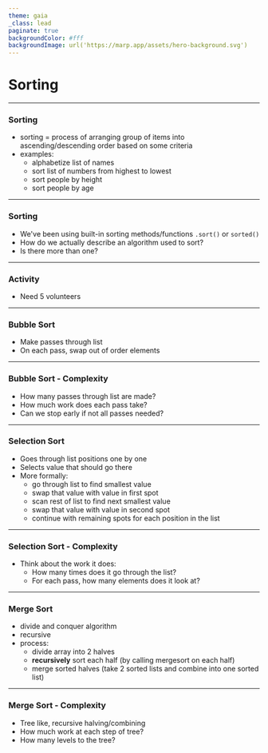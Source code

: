 ```yaml
---
theme: gaia
_class: lead
paginate: true
backgroundColor: #fff
backgroundImage: url('https://marp.app/assets/hero-background.svg')
---
```




# Sorting

---

### Sorting

* sorting = process of arranging group of items into ascending/descending order based on some criteria
* examples:
    * alphabetize list of names
    * sort list of numbers from highest to lowest
    * sort people by height
    * sort people by age

---

### Sorting

* We've been using built-in sorting methods/functions `.sort()` or `sorted()` 
* How do we actually describe an algorithm used to sort?
* Is there more than one?

---

### Activity

* Need 5 volunteers

---

### Bubble Sort

* Make passes through list
* On each pass, swap out of order elements

---

### Bubble Sort - Complexity

* How many passes through list are made?
* How much work does each pass take?
* Can we stop early if not all passes needed?

---

### Selection Sort

* Goes through list positions one by one
* Selects value that should go there
* More formally:
    * go through list to find smallest value
    * swap that value with value in first spot
    * scan rest of list to find next smallest value
    * swap that value with value in second spot
    * continue with remaining spots for each position in the list

---

### Selection Sort - Complexity

* Think about the work it does:
    * How many times does it go through the list?
    * For each pass, how many elements does it look at?

---


### Merge Sort

* divide and conquer algorithm
* recursive
* process:
    * divide array into 2 halves
    * **recursively** sort each half (by calling mergesort on each half)
    * merge sorted halves (take 2 sorted lists and combine into one sorted list)

---


### Merge Sort - Complexity

* Tree like, recursive halving/combining
* How much work at each step of tree?
* How many levels to the tree?


